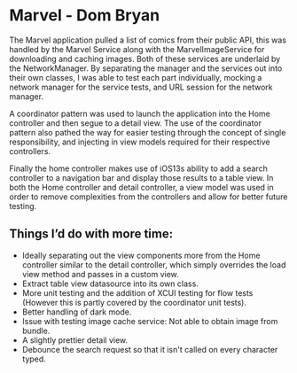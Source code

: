 # Marvel - Dom Bryan
The Marvel application pulled a list of comics from their public API, this was handled by the Marvel Service along with the MarvelImageService for downloading and caching images. Both of these services are underlaid by the NetworkManager. By separating the manager and the services out into their own classes, I was able to test each part individually, mocking a network manager for the service tests, and URL session for the network manager.

A coordinator pattern was used to launch the application into the Home controller and then segue to a detail view. The use of the coordinator pattern also pathed the way for easier testing through the concept of single responsibility, and injecting in view models required for their respective controllers.

Finally the home controller makes use of iOS13s ability to add a search controller to a navigation bar and display those results to a table view. In both the Home controller and detail controller, a view model was used in order to remove complexities from the controllers and allow for better future testing.

## Things I’d do with more time:
- Ideally separating out the view components more from the Home controller similar to the detail controller, which simply overrides the load view method and passes in a custom view.
- Extract table view datasource into its own class.
- More unit testing and the addition of XCUI testing for flow tests (However this is partly covered by the coordinator unit tests).
- Better handling of dark mode.
- Issue with testing image cache service: Not able to obtain image from bundle.
- A slightly prettier detail view.
- Debounce the search request so that it isn't called on every character typed.
